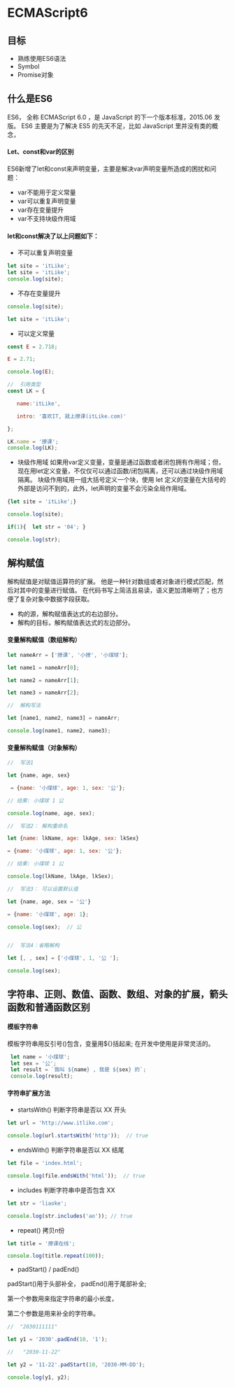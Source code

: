 # ECMAScript6

## 目标
* 熟练使用ES6语法
* Symbol
* Promise对象


## 什么是ES6
ES6， 全称 ECMAScript 6.0 ，是 JavaScript 的下一个版本标准，2015.06 发版。
ES6 主要是为了解决 ES5 的先天不足，比如 JavaScript 里并没有类的概念，

####  Let、const和var的区别
ES6新增了let和const来声明变量，主要是解决var声明变量所造成的困扰和问题：
* var不能用于定义常量
* var可以重复声明变量
* var存在变量提升
* var不支持块级作用域

#### let和const解决了以上问题如下：
* 不可以重复声明变量
```JavaScript
let site = 'itLike';
let site = 'itLike';
console.log(site);
```

* 不存在变量提升
```JavaScript
console.log(site);

let site = 'itLike';
```
* 可以定义常量
```JavaScript
const E = 2.718;

E = 2.71;

console.log(E);

//  引用类型
const LK = {

   name:'itLike',

   intro: '喜欢IT, 就上撩课(itLike.com)'

};

LK.name = '撩课';
console.log(LK);
```

* 块级作用域
如果用var定义变量，变量是通过函数或者闭包拥有作用域；但，现在用let定义变量，不仅仅可以通过函数/闭包隔离，还可以通过块级作用域隔离。
块级作用域用一组大括号定义一个块，使用 let 定义的变量在大括号的外部是访问不到的，此外，let声明的变量不会污染全局作用域。
```JavaScript
{let site = 'itLike';}

console.log(site);

if(1){  let str = '04'; }

console.log(str);
```

## 解构赋值
解构赋值是对赋值运算符的扩展。
他是一种针对数组或者对象进行模式匹配，然后对其中的变量进行赋值。
在代码书写上简洁且易读，语义更加清晰明了；也方便了复杂对象中数据字段获取。

* 构的源，解构赋值表达式的右边部分。
* 解构的目标，解构赋值表达式的左边部分。

####  变量解构赋值（数组解构）
```JavaScript
let nameArr = ['撩课', '小撩', '小煤球'];

let name1 = nameArr[0];

let name2 = nameArr[1];

let name3 = nameArr[2];

//  解构写法

let [name1, name2, name3] = nameArr;

console.log(name1, name2, name3);
```
####  变量解构赋值（对象解构）
```JavaScript
//  写法1

let {name, age, sex}

 = {name: '小煤球', age: 1, sex: '公'};

// 结果: 小煤球 1 公

console.log(name, age, sex);

//  写法2： 解构重命名

let {name: lkName, age: lkAge, sex: lkSex}

= {name: '小煤球', age: 1, sex: '公'};

// 结果: 小煤球 1 公

console.log(lkName, lkAge, lkSex);  

//  写法3： 可以设置默认值

let {name, age, sex = '公'}

= {name: '小煤球', age: 1};

console.log(sex);  // 公


//  写法4：省略解构

let [, , sex] = ['小煤球', 1, '公 '];

console.log(sex);
```


## 字符串、正则、数值、函数、数组、对象的扩展，箭头函数和普通函数区别

#### 模板字符串
模板字符串用反引号()包含，变量用${}括起来; 在开发中使用是非常灵活的。

```JavaScript
 let name = '小煤球';
 let sex = '公';
 let result = `我叫 ${name} , 我是 ${sex} 的`;
 console.log(result);
```
#### 字符串扩展方法

* startsWith()
判断字符串是否以 XX 开头
```JavaScript
let url = 'http://www.itlike.com';

console.log(url.startsWith('http'));  // true
```

* endsWith()
判断字符串是否以 XX 结尾
```JavaScript
let file = 'index.html';

console.log(file.endsWith('html'));  // true
```

* includes
判断字符串中是否包含 XX
```JavaScript
let str = 'liaoke';

console.log(str.includes('ao')); // true
```

* repeat()
拷贝n份
```JavaScript
let title = '撩课在线';

console.log(title.repeat(100));
```

* padStart() / padEnd()

padStart()用于头部补全，
padEnd()用于尾部补全;

第一个参数用来指定字符串的最小长度，

第二个参数是用来补全的字符串。

```JavaScript
//  "2030111111"

let y1 = '2030'.padEnd(10, '1');

//   "2030-11-22"

let y2 = '11-22'.padStart(10, '2030-MM-DD');  

console.log(y1, y2);
```
